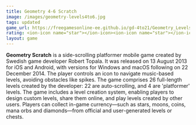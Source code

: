 ```yaml
---
title: Geometry 4-6 Scratch
image: /images/geometry-levels4to6.jpg
tags: updated
game_url: https://freegamesonline-ee.github.io/gd-4to21/Geometry_Levels_4-6.html
rating: <ion-icon name="star"></ion-icon><ion-icon name="star"></ion-icon><ion-icon name="star"></ion-icon><ion-icon name="star-outline"></ion-icon><ion-icon name="star-outline"></ion-icon>
layout: game
---
```



**Geometry Scratch** is a side-scrolling platformer mobile game created by Swedish game developer Robert Topala. It was released on 13 August 2013 for iOS and Android, with versions for Windows and macOS following on 22 December 2014. The player controls an icon to navigate music-based levels, avoiding obstacles like spikes.
The game comprises 26 full-length levels created by the developer: 22 are auto-scrolling, and 4 are 'platformer' levels. The game includes a level creation system, enabling players to design custom levels, share them online, and play levels created by other users. Players can collect in-game currency—such as stars, moons, coins, mana orbs and diamonds—from official and user-generated levels or chests.